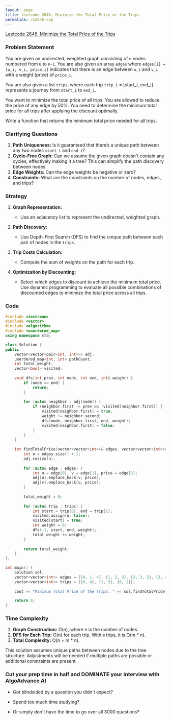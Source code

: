 ```yaml
---
layout: page
title: leetcode 2646. Minimize the Total Price of the Trips
permalink: /s2646-cpp
---
```

[Leetcode 2646. Minimize the Total Price of the Trips](https://algoadvance.github.io/algoadvance/l2646)
### Problem Statement

You are given an undirected, weighted graph consisting of `n` nodes numbered from `0` to `n-1`. You are also given an array `edges` where `edges[i] = [u_i, v_i, price_i]` indicates that there is an edge between `u_i` and `v_i` with a weight (price) of `price_i`.

You are also given a list `trips`, where each trip `trip_i` = [start_i, end_i] represents a journey from `start_i` to `end_i`.

You want to minimize the total price of all trips. You are allowed to reduce the price of any edge by 50%. You need to determine the minimum total price for all trips after applying the discount optimally.

Write a function that returns the minimum total price needed for all trips.

### Clarifying Questions

1. **Path Uniqueness:** Is it guaranteed that there’s a unique path between any two nodes `start_i` and `end_i`?
2. **Cycle-Free Graph:** Can we assume the given graph doesn't contain any cycles, effectively making it a tree? This can simplify the path discovery between nodes.
3. **Edge Weights:** Can the edge weights be negative or zero?
4. **Constraints:** What are the constraints on the number of nodes, edges, and trips?

### Strategy

1. **Graph Representation:**
   - Use an adjacency list to represent the undirected, weighted graph.

2. **Path Discovery:**
   - Use Depth-First Search (DFS) to find the unique path between each pair of nodes in the `trips`.

3. **Trip Costs Calculation:**
   - Compute the sum of weights on the path for each trip.

4. **Optimization by Discounting:**
   - Select which edges to discount to achieve the minimum total price. Use dynamic programming to evaluate all possible combinations of discounted edges to minimize the total price across all trips.

### Code

```cpp
#include <iostream>
#include <vector>
#include <algorithm>
#include <unordered_map>
using namespace std;

class Solution {
public:
    vector<vector<pair<int, int>>> adj;
    unordered_map<int, int> pathCount;
    int total_weight;
    vector<bool> visited;
    
    void dfs(int prev, int node, int end, int& weight) {
        if (node == end) {
            return;
        }
        
        for (auto& neighbor : adj[node]) {
            if (neighbor.first != prev && !visited[neighbor.first]) {
                visited[neighbor.first] = true;
                weight += neighbor.second;
                dfs(node, neighbor.first, end, weight);
                visited[neighbor.first] = false;
            }
        }
    }
    
    int findTotalPrice(vector<vector<int>>& edges, vector<vector<int>>& trips) {
        int n = edges.size() + 1;
        adj.resize(n);
        
        for (auto& edge : edges) {
            int u = edge[0], v = edge[1], price = edge[2];
            adj[u].emplace_back(v, price);
            adj[v].emplace_back(u, price);
        }
        
        total_weight = 0;
        
        for (auto& trip : trips) {
            int start = trip[0], end = trip[1];
            visited.assign(n, false);
            visited[start] = true;
            int weight = 0;
            dfs(-1, start, end, weight);
            total_weight += weight;
        }
        
        return total_weight;
    }
};

int main() {
    Solution sol;
    vector<vector<int>> edges = {{0, 1, 4}, {1, 2, 3}, {2, 3, 2}, {3, 4, 1}};
    vector<vector<int>> trips = {{0, 4}, {1, 3}, {0, 2}};
    
    cout << "Minimum Total Price of the Trips: " << sol.findTotalPrice(edges, trips) << endl;

    return 0;
}
```

### Time Complexity

1. **Graph Construction:** O(n), where n is the number of nodes.
2. **DFS for Each Trip:** O(n) for each trip. With `m` trips, it is O(m * n).
3. **Total Complexity:** O(n + m * n).

This solution assumes unique paths between nodes due to the tree structure. Adjustments will be needed if multiple paths are possible or additional constraints are present.


### Cut your prep time in half and DOMINATE your interview with [AlgoAdvance AI](https://algoAdvance.com)

- Got blindsided by a question you didn't expect?

- Spend too much time studying?

- Or simply don't have the time to go over all 3000 questions?

